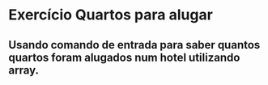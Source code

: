 # Exercício Quartos para alugar

## Usando comando de entrada para saber quantos quartos foram alugados num hotel utilizando array.
